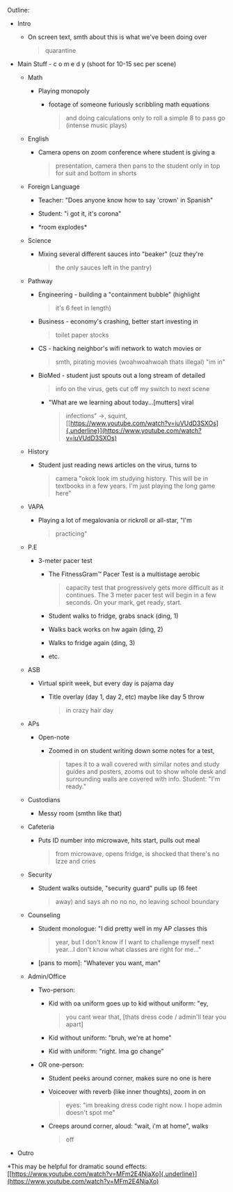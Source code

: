 Outline:

-   Intro

    -   On screen text, smth about this is what we've been doing over
        > quarantine

-   Main Stuff - c o m e d y (shoot for 10-15 sec per scene)

    -   Math

        -   Playing monopoly

            -   footage of someone furiously scribbling math equations
                > and doing calculations only to roll a simple 8 to pass
                > go (intense music plays)

    -   English

        -   Camera opens on zoom conference where student is giving a
            > presentation, camera then pans to the student only in top
            > for suit and bottom in shorts

    -   Foreign Language

        -   Teacher: "Does anyone know how to say 'crown' in Spanish"

        -   Student: "i got it, it's corona"

        -   \*room explodes\*

    -   Science

        -   Mixing several different sauces into "beaker" (cuz they're
            > the only sauces left in the pantry)

    -   Pathway

        -   Engineering - building a "containment bubble" (highlight
            > it's 6 feet in length)

        -   Business - economy's crashing, better start investing in
            > toilet paper stocks

        -   CS - hacking neighbor's wifi network to watch movies or
            > smth, pirating movies (woahwoahwoah thats illegal) "im in"

        -   BioMed - student just spouts out a long stream of detailed
            > info on the virus, gets cut off my switch to next scene

            -   "What are we learning about today...\[mutters\] viral
                > infections" -\>, squint,
                > [[https://www.youtube.com/watch?v=iuVUdD3SXOs]{.underline}](https://www.youtube.com/watch?v=iuVUdD3SXOs)

    -   History

        -   Student just reading news articles on the virus, turns to
            > camera "okok look im studying history. This will be in
            > textbooks in a few years. I'm just playing the long game
            > here"

    -   VAPA

        -   Playing a lot of megalovania or rickroll or all-star, "I'm
            > practicing"

    -   P.E

        -   3-meter pacer test

            -   The FitnessGram™ Pacer Test is a multistage aerobic
                > capacity test that progressively gets more difficult
                > as it continues. The 3 meter pacer test will begin in
                > a few seconds. On your mark, get ready, start.

            -   Student walks to fridge, grabs snack (ding, 1)

            -   Walks back works on hw again (ding, 2)

            -   Walks to fridge again (ding, 3)

            -   etc.

    -   ASB

        -   Virtual spirit week, but every day is pajama day

            -   Title overlay (day 1, day 2, etc) maybe like day 5 throw
                > in crazy hair day

    -   APs

        -   Open-note

            -   Zoomed in on student writing down some notes for a test,
                > tapes it to a wall covered with similar notes and
                > study guides and posters, zooms out to show whole desk
                > and surrounding walls are covered with info. Student:
                > "I'm ready."

    -   Custodians

        -   Messy room (smthn like that)

    -   Cafeteria

        -   Puts ID number into microwave, hits start, pulls out meal
            > from microwave, opens fridge, is shocked that there's no
            > Izze and cries

    -   Security

        -   Student walks outside, "security guard" pulls up (6 feet
            > away) and says ah no no no, no leaving school boundary

    -   Counseling

        -   Student monologue: "I did pretty well in my AP classes this
            > year, but I don't know if I want to challenge myself next
            > year\...I don't know what classes are right for me..."

        -   \[pans to mom\]: "Whatever you want, man"

    -   Admin/Office

        -   Two-person:

            -   Kid with oa uniform goes up to kid without uniform: "ey,
                > you cant wear that, \[thats dress code / admin'll tear
                > you apart\]

            -   Kid without uniform: "bruh, we're at home"

            -   Kid with uniform: "right. Ima go change"

        -   OR one-person:

            -   Student peeks around corner, makes sure no one is here

            -   Voiceover with reverb (like inner thoughts), zoom in on
                > eyes: "im breaking dress code right now. I hope admin
                > doesn\'t spot me"

            -   Creeps around corner, aloud: "wait, i'm at home", walks
                > off

-   Outro

\*This may be helpful for dramatic sound effects:
[[https://www.youtube.com/watch?v=MFm2E4NjaXo]{.underline}](https://www.youtube.com/watch?v=MFm2E4NjaXo)
